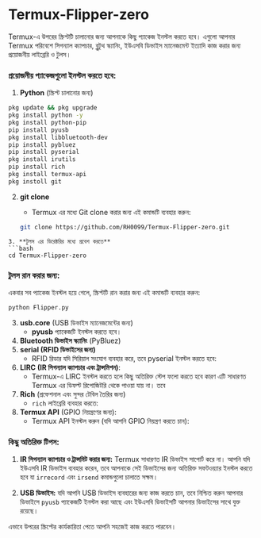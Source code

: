 # Termux-Flipper-zero

Termux-এ উপরের স্ক্রিপ্টটি চালানোর জন্য আপনাকে কিছু প্যাকেজ ইনস্টল করতে হবে। এগুলো আপনার Termux পরিবেশে সিগন্যাল ক্যাপচার, ব্লুটুথ স্ক্যানিং, ইউএসবি ডিভাইস ম্যানেজমেন্ট ইত্যাদি কাজ করার জন্য প্রয়োজনীয় লাইব্রেরি ও টুলস।

### প্রয়োজনীয় প্যাকেজগুলো ইনস্টল করতে হবে:

 1. **Python** (স্ক্রিপ্ট চালানোর জন্য)
   ```bash
   pkg update && pkg upgrade
   pkg install python -y
   pkg install python-pip
   pip install pyusb
   pkg install libbluetooth-dev
   pip install pybluez
   pip install pyserial
   pkg install irutils
   pip install rich
   pkg install termux-api
   pkg instoll git
   ```

2. **git clone**
   - Termux এর মধ্যে Git clone করার জন্য এই কমান্ডটি ব্যবহার করুন:
   
   ```bash
   git clone https://github.com/RH0099/Termux-Flipper-zero.git
   
```
3. **টুলস এর ডিরেক্টরির মধ্যে প্রবেশ করতে**
```bash
cd Termux-Flipper-zero
```
 
### টুলস রান করার জন্য:
একবার সব প্যাকেজ ইনস্টল হয়ে গেলে, স্ক্রিপ্টটি রান করার জন্য এই কমান্ডটি ব্যবহার করুন:
```bash
python Flipper.py
```

3. **usb.core** (USB ডিভাইস ম্যানেজমেন্টের জন্য)
   - **pyusb** প্যাকেজটি ইনস্টল করতে হবে।
4. **Bluetooth ডিভাইস স্ক্যানিং** (PyBluez)
5. **serial (RFID ডিভাইসের জন্য)** 
   - RFID রিডার যদি সিরিয়াল সংযোগ ব্যবহার করে, তবে pyserial ইনস্টল করতে হবে:
6. **LIRC (IR সিগন্যাল ক্যাপচার এবং ট্রান্সমিশন)**:
   - Termux-এ LIRC ইনস্টল করতে হলে কিছু অতিরিক্ত স্টেপ ফলো করতে হবে কারণ এটি সাধারণত Termux এর ডিফল্ট রিপোজিটরি থেকে পাওয়া যায় না। তবে
7. **Rich** (প্রফেশনাল এবং সুন্দর টেবিল তৈরির জন্য)
   - `rich` লাইব্রেরি ব্যবহার করতে:
8. **Termux API** (GPIO নিয়ন্ত্রণের জন্য):
   - Termux API ইনস্টল করুন (যদি আপনি GPIO নিয়ন্ত্রণ করতে চান):


### কিছু অতিরিক্ত টিপস:
1. **IR সিগন্যাল ক্যাপচার ও ট্রান্সমিট করার জন্য:** Termux সাধারণত IR ডিভাইস সাপোর্ট করে না। আপনি যদি ইউএসবি IR ডিভাইস ব্যবহার করেন, তবে আপনাকে সেই ডিভাইসের জন্য অতিরিক্ত সফটওয়্যার ইনস্টল করতে হবে যা `irrecord` এবং `irsend` কমান্ডগুলো চালাতে সক্ষম।
   
2. **USB ডিভাইস:** যদি আপনি USB ডিভাইস ব্যবহারের জন্য কাজ করতে চান, তবে নিশ্চিত করুন আপনার ডিভাইসে `pyusb` প্যাকেজটি ইনস্টল করা আছে এবং ইউএসবি ডিভাইসটি আপনার ডিভাইসের সাথে যুক্ত রয়েছে।


এভাবে উপরের স্ক্রিপ্টের কার্যকারিতা পেতে আপনি সহজেই কাজ করতে পারবেন।
